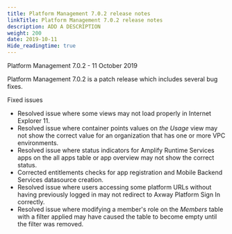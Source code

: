 ```yaml
---
title: Platform Management 7.0.2 release notes
linkTitle: Platform Management 7.0.2 release notes
description: ADD A DESCRIPTION
weight: 200
date: 2019-10-11
Hide_readingtime: true
---
```


Platform Management 7.0.2 - 11 October 2019

Platform Management 7.0.2 is a patch release which includes several bug fixes.

Fixed issues

* Resolved issue where some views may not load properly in Internet Explorer 11.
* Resolved issue where container points values on _the Usage_ view may not show the correct value for an organization that has one or more VPC environments.
* Resolved issue where status indicators for Amplify Runtime Services apps on the all apps table or app overview may not show the correct status.
* Corrected entitlements checks for app registration and Mobile Backend Services datasource creation.
* Resolved issue where users accessing some platform URLs without having previously logged in may not redirect to Axway Platform Sign In correctly.
* Resolved issue where modifying a member's role on the _Members_ table with a filter applied may have caused the table to become empty until the filter was removed.
